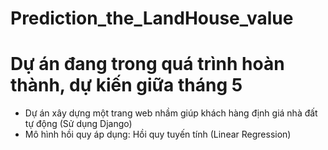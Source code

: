 # Prediction_the_LandHouse_value


# Dự án đang trong quá trình hoàn thành, dự kiến giữa tháng 5
- Dự án xây dựng một trang web nhầm giúp khách hàng định giá nhà đất tự động (Sử dụng Django)
- Mô hình hồi quy áp dụng: Hồi quy tuyến tính (Linear Regression)

